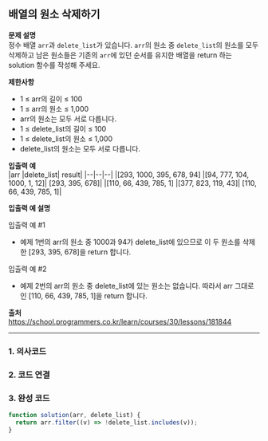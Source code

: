 ## 배열의 원소 삭제하기

**문제 설명**  
정수 배열 `arr`과 `delete_list`가 있습니다. `arr`의 원소 중 `delete_list`의 원소를 모두 삭제하고 남은 원소들은 기존의 `arr`에 있던 순서를 유지한 배열을 return 하는 solution 함수를 작성해 주세요.

**제한사항**

- 1 ≤ arr의 길이 ≤ 100
- 1 ≤ arr의 원소 ≤ 1,000
- arr의 원소는 모두 서로 다릅니다.
- 1 ≤ delete_list의 길이 ≤ 100
- 1 ≤ delete_list의 원소 ≤ 1,000
- delete_list의 원소는 모두 서로 다릅니다.

**입출력 예**  
|arr |delete_list| result|
|--|--|--|
|[293, 1000, 395, 678, 94] |[94, 777, 104, 1000, 1, 12]| [293, 395, 678]|
|[110, 66, 439, 785, 1] |[377, 823, 119, 43]| [110, 66, 439, 785, 1]|

**입출력 예 설명**

입출력 예 #1

- 예제 1번의 arr의 원소 중 1000과 94가 delete_list에 있으므로 이 두 원소를 삭제한 [293, 395, 678]을 return 합니다.

입출력 예 #2

- 예제 2번의 arr의 원소 중 delete_list에 있는 원소는 없습니다. 따라서 arr 그대로인 [110, 66, 439, 785, 1]을 return 합니다.

**출처**  
https://school.programmers.co.kr/learn/courses/30/lessons/181844

---

### 1. 의사코드

### 2. 코드 연결

### 3. 완성 코드

```javascript
function solution(arr, delete_list) {
  return arr.filter((v) => !delete_list.includes(v));
}
```
